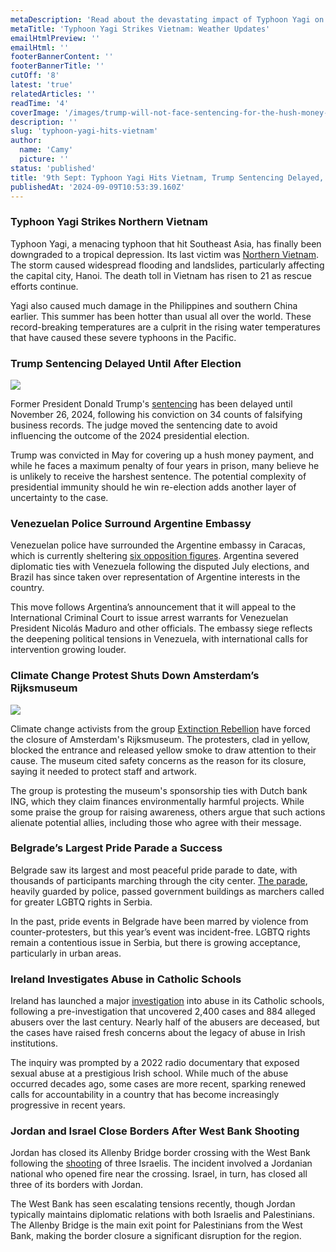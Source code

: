 ```yaml
---
metaDescription: 'Read about the devastating impact of Typhoon Yagi on Vietnam and the ongoing relief efforts. Stay informed on weather news.'
metaTitle: 'Typhoon Yagi Strikes Vietnam: Weather Updates'
emailHtmlPreview: ''
emailHtml: ''
footerBannerContent: ''
footerBannerTitle: ''
cutOff: '8'
latest: 'true'
relatedArticles: ''
readTime: '4'
coverImage: '/images/trump-will-not-face-sentencing-for-the-hush-money-case-until-after-the-election-2-QwOT.webp'
description: ''
slug: 'typhoon-yagi-hits-vietnam'
author:
  name: 'Camy'
  picture: ''
status: 'published'
title: '9th Sept: Typhoon Yagi Hits Vietnam, Trump Sentencing Delayed, Venezuelan Embassy Standoff'
publishedAt: '2024-09-09T10:53:39.160Z'
---
```


### Typhoon Yagi Strikes Northern Vietnam

Typhoon Yagi, a menacing typhoon that hit Southeast Asia, has finally been downgraded to a tropical depression. Its last victim was [Northern Vietnam](https://www.reuters.com/world/asia-pacific/typhoon-yagi-weakens-after-hitting-vietnams-capital-hanoi-2024-09-08/). The storm caused widespread flooding and landslides, particularly affecting the capital city, Hanoi. The death toll in Vietnam has risen to 21 as rescue efforts continue.

Yagi also caused much damage in the Philippines and southern China earlier. This summer has been hotter than usual all over the world. These record-breaking temperatures are a culprit in the rising water temperatures that have caused these severe typhoons in the Pacific.

### Trump Sentencing Delayed Until After Election

![](/images/trump-will-not-face-sentencing-for-the-hush-money-case-until-after-the-election-2-MzND.webp)

Former President Donald Trump's [sentencing](https://edition.cnn.com/2024/09/06/politics/judge-delays-trumps-sentencing/index.html) has been delayed until November 26, 2024, following his conviction on 34 counts of falsifying business records. The judge moved the sentencing date to avoid influencing the outcome of the 2024 presidential election.

Trump was convicted in May for covering up a hush money payment, and while he faces a maximum penalty of four years in prison, many believe he is unlikely to receive the harshest sentence. The potential complexity of presidential immunity should he win re-election adds another layer of uncertainty to the case.

### Venezuelan Police Surround Argentine Embassy

Venezuelan police have surrounded the Argentine embassy in Caracas, which is currently sheltering [six opposition figures](https://www.bbc.com/news/articles/c207958pp9qo). Argentina severed diplomatic ties with Venezuela following the disputed July elections, and Brazil has since taken over representation of Argentine interests in the country.

This move follows Argentina’s announcement that it will appeal to the International Criminal Court to issue arrest warrants for Venezuelan President Nicolás Maduro and other officials. The embassy siege reflects the deepening political tensions in Venezuela, with international calls for intervention growing louder.

### Climate Change Protest Shuts Down Amsterdam’s Rijksmuseum

![](/images/climate-change-protesters-close-off-amsterdam-s-rijksmuseum-1-M2Mz.webp)

Climate change activists from the group [Extinction Rebellion](https://www.dw.com/en/climate-protesters-close-off-amsterdams-rijksmuseum/a-70161967) have forced the closure of Amsterdam's Rijksmuseum. The protesters, clad in yellow, blocked the entrance and released yellow smoke to draw attention to their cause. The museum cited safety concerns as the reason for its closure, saying it needed to protect staff and artwork.

The group is protesting the museum's sponsorship ties with Dutch bank ING, which they claim finances environmentally harmful projects. While some praise the group for raising awareness, others argue that such actions alienate potential allies, including those who agree with their message.

### Belgrade’s Largest Pride Parade a Success

Belgrade saw its largest and most peaceful pride parade to date, with thousands of participants marching through the city center. [The parade](https://balkaninsight.com/2024/09/07/biggest-ever-belgrade-pride-urges-serbian-authorities-to-boost-lgbtq-rights/), heavily guarded by police, passed government buildings as marchers called for greater LGBTQ rights in Serbia.

In the past, pride events in Belgrade have been marred by violence from counter-protesters, but this year’s event was incident-free. LGBTQ rights remain a contentious issue in Serbia, but there is growing acceptance, particularly in urban areas.

### Ireland Investigates Abuse in Catholic Schools

Ireland has launched a major [investigation](https://www.euronews.com/my-europe/2024/09/04/ireland-to-set-up-inquiry-into-sexual-abuse-at-religious-schools-following-harrowing-repor) into abuse in its Catholic schools, following a pre-investigation that uncovered 2,400 cases and 884 alleged abusers over the last century. Nearly half of the abusers are deceased, but the cases have raised fresh concerns about the legacy of abuse in Irish institutions.

The inquiry was prompted by a 2022 radio documentary that exposed sexual abuse at a prestigious Irish school. While much of the abuse occurred decades ago, some cases are more recent, sparking renewed calls for accountability in a country that has become increasingly progressive in recent years.

### Jordan and Israel Close Borders After West Bank Shooting

Jordan has closed its Allenby Bridge border crossing with the West Bank following the [shooting](https://www.france24.com/en/video/20240908-the-allenby-bridge-crossing-is-the-main-crossing-point-for-palestinians-who-want-to-leave-the-west-bank) of three Israelis. The incident involved a Jordanian national who opened fire near the crossing. Israel, in turn, has closed all three of its borders with Jordan.

The West Bank has seen escalating tensions recently, though Jordan typically maintains diplomatic relations with both Israelis and Palestinians. The Allenby Bridge is the main exit point for Palestinians from the West Bank, making the border closure a significant disruption for the region.